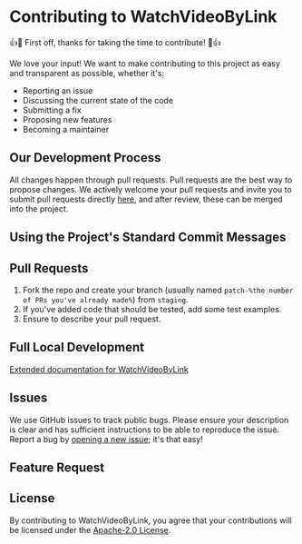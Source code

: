 # Contributing to WatchVideoByLink
👍🎉 First off, thanks for taking the time to contribute! 🎉👍

We love your input! We want to make contributing to this project as easy and transparent as possible, whether it's:
- Reporting an issue
- Discussing the current state of the code
- Submitting a fix
- Proposing new features
- Becoming a maintainer

## Our Development Process

All changes happen through pull requests. Pull requests are the best way to propose changes. We actively welcome your pull requests and invite you to submit pull requests directly [here](https://github.com/MohamedBakoush/WatchVideoByLink/pulls), and after review, these can be merged into the project.

## Using the Project's Standard Commit Messages

## Pull Requests
1. Fork the repo and create your branch (usually named `patch-%the number of PRs you've already made%`) from `staging`.
2. If you've added code that should be tested, add some test examples.
3. Ensure to describe your pull request.

## Full Local Development
[Extended documentation for WatchVideoByLink](https://github.com/MohamedBakoush/WatchVideoByLink/wiki/Install-WatchVideoByLink)

## Issues

We use GitHub issues to track public bugs. Please ensure your description is clear and has sufficient instructions to be able to reproduce the issue. Report a bug by [opening a new issue](https://github.com/MohamedBakoush/WatchVideoByLink/issues); it's that easy!

## Feature Request

## License

By contributing to WatchVideoByLink, you agree that your contributions will be licensed under the [Apache-2.0 License](LICENSE).
